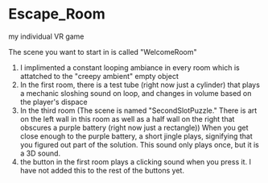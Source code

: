 # Escape_Room
 my individual VR game

The scene you want to start in is called "WelcomeRoom"

 1. I implimented a constant looping ambiance in every room which is attatched to the "creepy ambient" empty object
 2. In the first room, there is a test tube (right now just a cylinder) that plays a mechanic sloshing sound on loop, and changes in volume based on the player's dispace
 3. In the third room (The scene is named "SecondSlotPuzzle." There is art on the left wall in this room as well as a half wall on the right that obscures a purple battery (right now just a rectangle)) When you get close enough to the purple battery, a short jingle plays, signifying that you figured out part of the solution. This sound only plays once, but it is a 3D sound. 
 4. the button in the first room plays a clicking sound when you press it. I have not added this to the rest of the buttons yet.

